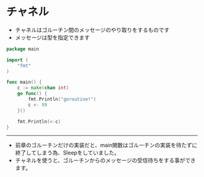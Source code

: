 # チャネル

* チャネルはゴルーチン間のメッセージのやり取りをするものです
* メッセージは型を指定できます

```go
package main

import (
	"fmt"
)

func main() {
	c := make(chan int)
	go func() {
		fmt.Println("goroutine!")
		c <- 99
	}()

	fmt.Println(<-c)
}
```

- - -

* 前章のゴルーチンだけの実装だと、main関数はゴルーチンの実装を待たずに終了してしまう為、Sleepをしていました。
* チャネルを使うと、ゴルーチンからのメッセージの受信待ちをする事ができます。
